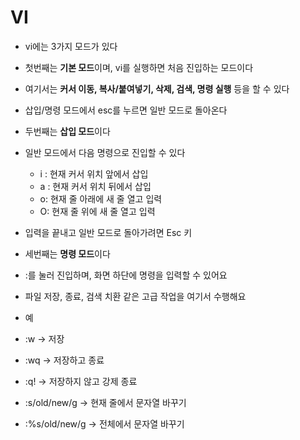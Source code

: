 # VI 
- vi에는 3가지 모드가 있다
- 첫번째는 **기본 모드**이며, vi를 실행하면 처음 진입하는 모드이다
- 여기서는 **커서 이동, 복사/붙여넣기, 삭제, 검색, 명령 실행** 등을 할 수 있다
- 삽입/명령 모드에서 esc를 누르면 일반 모드로 돌아온다 

- 두번째는 **삽입 모드**이다
- 일반 모드에서 다음 명령으로 진입할 수 있다
  - i : 현재 커서 위치 앞에서 삽입
  - a : 현재 커서 위치 뒤에서 삽입
  - o: 현재 줄 아래에 새 줄 열고 입력
  - O: 현재 줄 위에 새 줄 열고 입력
- 입력을 끝내고 일반 모드로 돌아가려면 Esc 키

-  세번째는 **명령 모드**이다
-  :를 눌러 진입하며, 화면 하단에 명령을 입력할 수 있어요
-  파일 저장, 종료, 검색 치환 같은 고급 작업을 여기서 수행해요
-  예
  - :w → 저장
  - :wq → 저장하고 종료
  - :q! → 저장하지 않고 강제 종료
  - :s/old/new/g → 현재 줄에서 문자열 바꾸기
  - :%s/old/new/g → 전체에서 문자열 바꾸기
